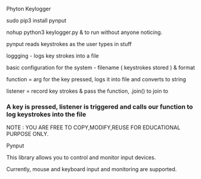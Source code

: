 Phyton Keylogger

sudo pip3 install pynput

nohup python3 keylogger.py & to run without anyone noticing.

pynput reads keystrokes as the user types in stuff

loggging - logs key strokes into a file 

basic configuration for the system - filename ( keystrokes stored ) & format 

function = arg for the key pressed, logs it into file and converts to string

listener = record key strokes & pass the function, .join() to join to 

### A key is pressed, listener is triggered and calls our function to log keystrokes into the file ###


NOTE : YOU ARE FREE TO COPY,MODIFY,REUSE FOR EDUCATIONAL PURPOSE ONLY.

Pynput 

This library allows you to control and monitor input devices.

Currently, mouse and keyboard input and monitoring are supported.

